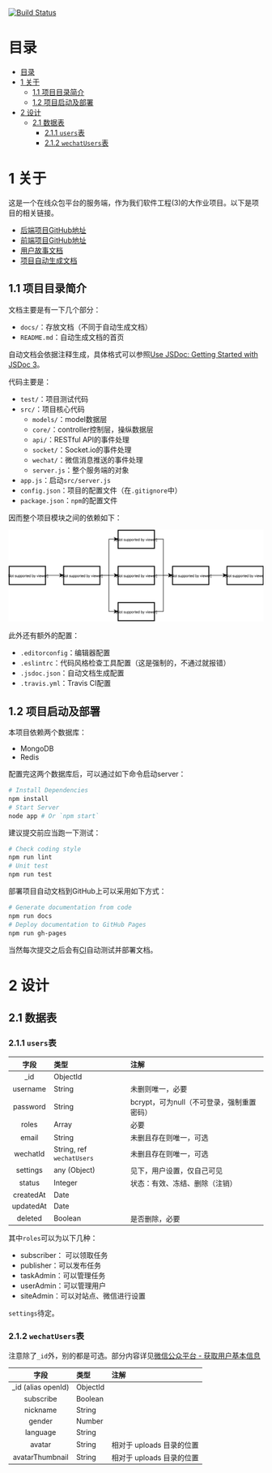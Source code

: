 [![Build Status](https://travis-ci.com/sunziping2016/crowdsourcing-platform-server.svg?token=2FxtqdbFxQyVuaWRjsdf&branch=master)](https://travis-ci.com/sunziping2016/crowdsourcing-platform-server)

# 目录

<!-- @import "[TOC]" {cmd="toc" depthFrom=1 depthTo=6 orderedList=false} -->
<!-- code_chunk_output -->

* [目录](#目录)
* [1 关于](#1-关于)
	* [1.1 项目目录简介](#11-项目目录简介)
	* [1.2 项目启动及部署](#12-项目启动及部署)
* [2 设计](#2-设计)
	* [2.1 数据表](#21-数据表)
		* [2.1.1 `users`表](#211-users表)
		* [2.1.2 `wechatUsers`表](#212-wechatusers表)

<!-- /code_chunk_output -->

# 1 关于

这是一个在线众包平台的服务端，作为我们软件工程(3)的大作业项目。以下是项目的相关链接。
* [后端项目GitHub地址](https://github.com/sunziping2016/crowdsourcing-platform-server)
* [前端项目GitHub地址](https://github.com/sunziping2016/crowdsourcing-platform-client)
* [用户故事文档](https://github.com/sunziping2016/crowdsourcing-platform-server/blob/master/docs/user-story.md)
* [项目自动生成文档](https://sunziping2016.github.io/crowdsourcing-platform-server/0.1.0/index.html)

## 1.1 项目目录简介
文档主要是有一下几个部分：
* `docs/`：存放文档（不同于自动生成文档）
* `README.md`：自动生成文档的首页

自动文档会依据注释生成，具体格式可以参照[Use JSDoc: Getting Started with JSDoc 3](http://usejsdoc.org/about-getting-started.html)。

代码主要是：
* `test/`：项目测试代码
* `src/`：项目核心代码
  * `models/`：model数据层
  * `core/`：controller控制层，操纵数据层
  * `api/`：RESTful API的事件处理
  * `socket/`：Socket.io的事件处理
  * `wechat/`：微信消息推送的事件处理
  * `server.js`：整个服务端的对象
* `app.js`：启动`src/server.js`
* `config.json`：项目的配置文件（在`.gitignore`中）
* `package.json`：`npm`的配置文件

因而整个项目模块之间的依赖如下：

![模块依赖图](docs/module-dependency.svg)

此外还有额外的配置：
* `.editorconfig`：编辑器配置
* `.eslintrc`：代码风格检查工具配置（这是强制的，不通过就报错）
* `.jsdoc.json`：自动文档生成配置
* `.travis.yml`：Travis CI配置

## 1.2 项目启动及部署
本项目依赖两个数据库：
* MongoDB
* Redis

配置完这两个数据库后，可以通过如下命令启动server：
```bash
# Install Dependencies
npm install
# Start Server
node app # Or `npm start`
```

建议提交前应当跑一下测试：
```bash
# Check coding style
npm run lint
# Unit test
npm run test
```

部署项目自动文档到GitHub上可以采用如下方式：
```bash
# Generate documentation from code
npm run docs
# Deploy documentation to GitHub Pages
npm run gh-pages
```

当然每次提交之后会有[CI](https://travis-ci.org/sunziping2016/crowdsourcing-platform-server)自动测试并部署文档。

# 2 设计
## 2.1 数据表

### 2.1.1 `users`表

| 字段 | 类型 | 注解 |
|:---:|:---|:---|
| _id | ObjectId | |
| username | String | 未删则唯一，必要 |
| password | String | bcrypt，可为null（不可登录，强制重置密码） |
| roles | Array<String> | 必要 |
| email | String | 未删且存在则唯一，可选 |
| wechatId | String, ref `wechatUsers` | 未删且存在则唯一，可选 |
| settings | any (Object) | 见下，用户设置，仅自己可见 |
| status | Integer | 状态：有效、冻结、删除（注销） |
| createdAt | Date | |
| updatedAt | Date | |
| deleted | Boolean | 是否删除，必要 |

其中`roles`可以为以下几种：
* subscriber： 可以领取任务
* publisher：可以发布任务
* taskAdmin：可以管理任务
* userAdmin：可以管理用户
* siteAdmin：可以对站点、微信进行设置

`settings`待定。

### 2.1.2 `wechatUsers`表

注意除了`_id`外，别的都是可选。部分内容详见[微信公众平台 - 获取用户基本信息](https://mp.weixin.qq.com/wiki?t=resource/res_main&id=mp1421140839)

| 字段 | 类型 | 注解 |
|:---:|:---|:---|
| _id (alias openId) | ObjectId | |
| subscribe | Boolean | |
| nickname | String | |
| gender | Number | |
| language | String | |
| avatar | String | 相对于 uploads 目录的位置 |
| avatarThumbnail | String | 相对于 uploads 目录的位置 |
